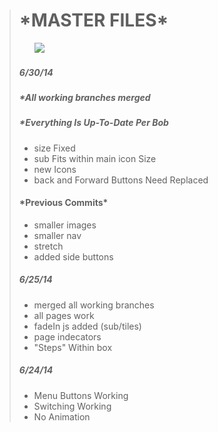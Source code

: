<html>
<head>
<style style="text/css">
html {
	font-family: "lato";
	font-weight: 300;
	color:#6d6d6d;
}

h1 {
	color:#f4811f;
}

h4 {
	color:#f4811f;
}
</style>
</head>
<body>
<blockquote>
<h1>*MASTER FILES*</h1>
	<ul style="list-style:none;">
		<li><img src="https://dl.dropboxusercontent.com/u/74458164/menupng/master.png"/></li>
	</ul>
<h5><em>6/30/14</em></h5>
<h5>*All working branches merged </h5>
<h5>*Everything Is Up-To-Date Per Bob </h5>

<ul>	
	<li>size Fixed</li>
	<li>sub Fits within main icon Size</li>
	<li>new Icons</li>
	<li>back and Forward Buttons Need Replaced</li>
</ul>
	
<h4>*Previous Commits*</h4>
	<ul>	
		<li>smaller images</li>
		<li>smaller nav</li>
		<li>stretch</li>
		<li>added side buttons</li>
	</ul>

<h5><em>6/25/14</em></h5>
	<ul>
		<li>merged all working branches</li>
		<li>all pages work</li>
		<li>fadeIn js added (sub/tiles)</li>
		<li>page indecators</li>
		<li>"Steps" Within box</li>
	</ul>
	
<h5><em>6/24/14</em></h5>
	<ul>
		<li>Menu Buttons Working</li>
		<li>Switching Working</li>
		<li>No Animation</li>

</blockquote>
</body>
</html>